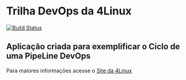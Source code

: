 # Trilha DevOps da 4Linux

<!-- Altere a Flag abaixo com sua URL do Travis -->
[![Build Status](https://travis-ci.com/fernandodiasmatias/DevOpsLab-HelloWorld.svg?branch=master)](https://travis-ci.com/fernandodiasmatias/DevOpsLab-HelloWorld)

## Aplicação criada para exemplificar o Ciclo de uma PipeLine DevOps


Para maiores informações acesse o [Site da 4Linux](https://www.4linux.com.br/cursos/devops)
